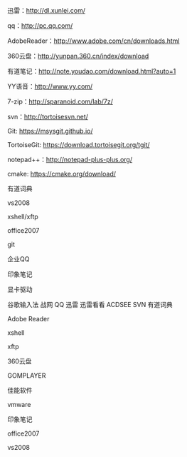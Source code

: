 迅雷：http://dl.xunlei.com/

qq：http://pc.qq.com/

AdobeReader：http://www.adobe.com/cn/downloads.html

360云盘：http://yunpan.360.cn/index/download

有道笔记：http://note.youdao.com/download.html?auto=1

YY语音：http://www.yy.com/

7-zip：http://sparanoid.com/lab/7z/

svn：http://tortoisesvn.net/

Git: https://msysgit.github.io/

TortoiseGit: https://download.tortoisegit.org/tgit/

notepad++：http://notepad-plus-plus.org/

cmake: https://cmake.org/download/


有道词典

vs2008

xshell/xftp

office2007

git

企业QQ

印象笔记

显卡驱动

谷歌输入法
战网
QQ
迅雷
迅雷看看
ACDSEE
SVN
有道词典

Adobe Reader

xshell

xftp

360云盘

GOMPLAYER

佳能软件

vmware

印象笔记

office2007

vs2008


